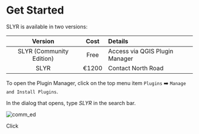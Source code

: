 # Get Started
SLYR is available in two versions:
  
Version | Cost | Details
:-------: | :-----: |:------ 
SLYR (Community Edition) | Free | Access via QGIS Plugin Manager 
SLYR  | €1200 | Contact North Road 

[comment]: <> (I want to remove the shading in the second row)

To open the Plugin Manager, click on the top menu item `Plugins` :arrow_right: `Manage and Install Plugins`.

In the dialog that opens, type *SLYR* in the search bar.

![comm_ed](..images/comm_ed.png)

Click 
